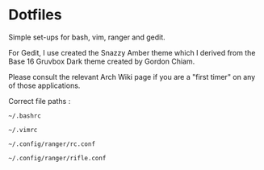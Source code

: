 # Dotfiles

Simple set-ups for bash, vim, ranger and gedit.

For Gedit, I use created the Snazzy Amber theme which I derived from the Base 16 Gruvbox Dark theme created by Gordon Chiam.

Please consult the relevant Arch Wiki page if you are a "first timer" on any of those applications.

Correct file paths :

```
~/.bashrc

~/.vimrc

~/.config/ranger/rc.conf

~/.config/ranger/rifle.conf

```
